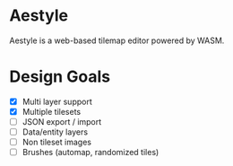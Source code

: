 # Aestyle
Aestyle is a web-based tilemap editor powered by WASM.

# Design Goals
- [x] Multi layer support
- [x] Multiple tilesets
- [ ] JSON export / import
- [ ] Data/entity layers
- [ ] Non tileset images
- [ ] Brushes (automap, randomized tiles)
